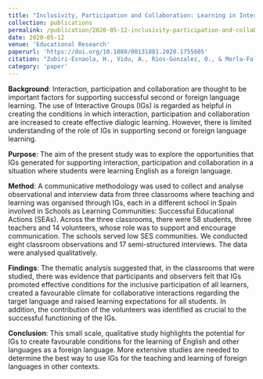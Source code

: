 ```yaml
---
title: "Inclusivity, Participation and Collaboration: Learning in Interactive Groups"
collection: publications
permalink: /publication/2020-05-12-inclusivity-participation-and-collaboration
date: 2020-05-12
venue: 'Educational Research'
paperurl: 'https://doi.org/10.1080/00131881.2020.1755605'
citation: "Zubiri-Esnaola, H., Vidu, A., Rios-Gonzalez, O., & Morla-Folch, T. (2020). Inclusivity, Participation and Collaboration: Learning in Interactive Groups. Educational Research."
category: 'paper'
---
```


**Background**: Interaction, participation and collaboration are thought to be important factors for supporting successful second or foreign language learning. The use of Interactive Groups (IGs) is regarded as helpful in creating the conditions in which interaction, participation and collaboration are increased to create effective dialogic learning. However, there is limited understanding of the role of IGs in supporting second or foreign language learning.

**Purpose**: The aim of the present study was to explore the opportunities that IGs generated for supporting interaction, participation and collaboration in a situation where students were learning English as a foreign language.

**Method**: A communicative methodology was used to collect and analyse observational and interview data from three classrooms where teaching and learning was organised through IGs, each in a different school in Spain involved in Schools as Learning Communities: Successful Educational Actions (SEAs). Across the three classrooms, there were 58 students, three teachers and 14 volunteers, whose role was to support and encourage communication. The schools served low SES communities. We conducted eight classroom observations and 17 semi-structured interviews. The data were analysed qualitatively.

**Findings**: The thematic analysis suggested that, in the classrooms that were studied, there was evidence that participants and observers felt that IGs promoted effective conditions for the inclusive participation of all learners, created a favourable climate for collaborative interactions regarding the target language and raised learning expectations for all students. In addition, the contribution of the volunteers was identified as crucial to the successful functioning of the IGs.

**Conclusion**: This small scale, qualitative study highlights the potential for IGs to create favourable conditions for the learning of English and other languages as a foreign language. More extensive studies are needed to determine the best way to use IGs for the teaching and learning of foreign languages in other contexts.